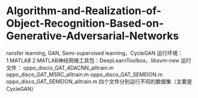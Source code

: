 # Algorithm-and-Realization-of-Object-Recognition-Based-on-Generative-Adversarial-Networks
ransfer learning, GAN, Semi-supervised learning，CycleGAN
运行环境：                                                                                                                                     
1.MATLAB
2.MATLAB神经网络工具包：DeepLearnToolbox，libsvm-new
运行文件：
oppo_discio_GAT_4DACNN_alltrain.m
oppo_disco_GAT_MSRC_alltrain.m
oppo_disco_GAT_SEMEION.m
oppo_disco_GAT_SEMEION_alltrain.m
四个文件分别运行不同的数据集（主要是CycleGAN）
